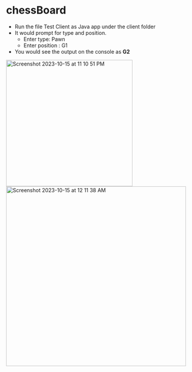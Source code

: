# chessBoard
- Run the file Test Client as Java app under the client folder
- It would prompt for type and position. 
  - Enter type: Pawn
  - Enter position : G1
- You would see the output on the console as **G2**

<img width="343" alt="Screenshot 2023-10-15 at 11 10 51 PM" src="https://github.com/shaikhni/chessBoard/assets/29041488/301ad741-8dae-4716-8b57-88066cd4f510">                       



<img width="488" alt="Screenshot 2023-10-15 at 12 11 38 AM" src="https://github.com/shaikhni/chessBoard/assets/29041488/e177a347-51f5-4091-b053-8a677a4b6034">
